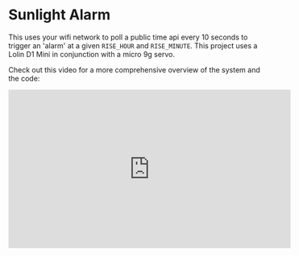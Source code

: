 # Sunlight Alarm
This uses your wifi network to poll a public time api every 10 seconds to trigger an 'alarm' at a given `RISE_HOUR` and `RISE_MINUTE`. This project uses a Lolin D1 Mini in conjunction with a micro 9g servo.

Check out this video for a more comprehensive overview of the system and the code:

<iframe width="560" height="315" src="https://www.youtube.com/embed/CkBpWfpDCQo?si=6GEcBH6oOYxUVX_D" title="YouTube video player" frameborder="0" allow="accelerometer; autoplay; clipboard-write; encrypted-media; gyroscope; picture-in-picture; web-share" referrerpolicy="strict-origin-when-cross-origin" allowfullscreen></iframe>
